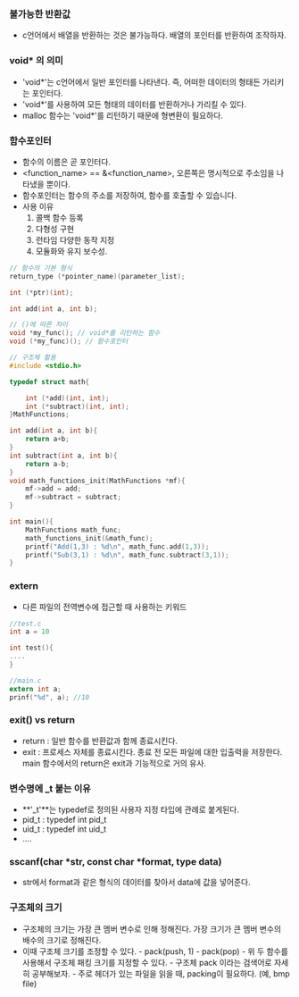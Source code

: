 ### 불가능한 반환값
- c언어에서 배열을 반환하는 것은 불가능하다. 배열의 포인터를 반환하여 조작하자.

### void* 의 의미
- 'void*'는 c언어에서 일반 포인터를 나타낸다. 즉, 어떠한 데이터의 형태든 가리키는 포인터다. 
- 'void*'를 사용하여 모든 형태의 데이터를 반환하거나 가리킬 수 있다. 
- malloc 함수는 'void*'를 리턴하기 때문에 형변환이 필요하다.

### 함수포인터
- 함수의 이름은 곧 포인터다.
- <function_name> == &<function_name>, 오른쪽은 명시적으로 주소임을 나타냈을 뿐이다. 
- 함수포인터는 함수의 주소를 저장하여, 함수를 호출할 수 있습니다.
- 사용 이유
    1. 콜백 함수 등록
    2. 다형성 구현
    3. 런타임 다양한 동작 지정
    4. 모듈화와 유지 보수성.

```c
// 함수의 기본 형식
return_type (*pointer_name)(parameter_list);

int (*ptr)(int);

int add(int a, int b);

// ()에 따른 차이
void *my_func(); // void*를 리턴하는 함수
void (*my_func)(); // 함수포인터
```

```c
// 구조체 활용
#include <stdio.h>

typedef struct math{

    int (*add)(int, int);
    int (*subtract)(int, int);
}MathFunctions;

int add(int a, int b){
    return a+b;
}
int subtract(int a, int b){
    return a-b;
}
void math_functions_init(MathFunctions *mf){
    mf->add = add;
    mf->subtract = subtract;
}

int main(){
    MathFunctions math_func;
    math_functions_init(&math_func);
    printf("Add(1,3) : %d\n", math_func.add(1,3));
    printf("Sub(3,1) : %d\n", math_func.subtract(3,1));
}

```

### extern
- 다른 파일의 전역변수에 접근할 때 사용하는 키워드
```c
//test.c
int a = 10

int test(){
....
}

//main.c
extern int a;
prinf("%d", a); //10
```

### exit() vs return
- return : 일반 함수를 반환값과 함께 종료시킨다.
- exit : 프로세스 자체를 종료시킨다. 종료 전 모든 파일에 대한 입출력을 저장한다. main 함수에서의 return은 exit과 기능적으로 거의 유사.

### 변수명에 _t 붙는 이유
- **'_t'**는 typedef로 정의된 사용자 지정 타입에 관례로 붙게된다.
- pid_t : typedef int pid_t
- uid_t : typedef int uid_t
- ....

### sscanf(char *str, const char *format, type data)
- str에서 format과 같은 형식의 데이터를 찾아서 data에 값을 넣어준다.

### 구조체의 크기
- 구조체의 크기는 가장 큰 멤버 변수로 인해 정해진다. 가장 크기가 큰 멤버 변수의 배수의 크기로 정해진다.
- 이때 구조체 크기를 조정할 수 있다.
      - pack(push, 1)
      - pack(pop)
      - 위 두 함수를 사용해서 구조체 패킹 크기를 지정할 수 있다.
      - 구조체 pack 이라는 검색어로 자세히 공부해보자.
      - 주로 헤더가 있는 파일을 읽을 때, packing이 필요하다. (예, bmp file)

